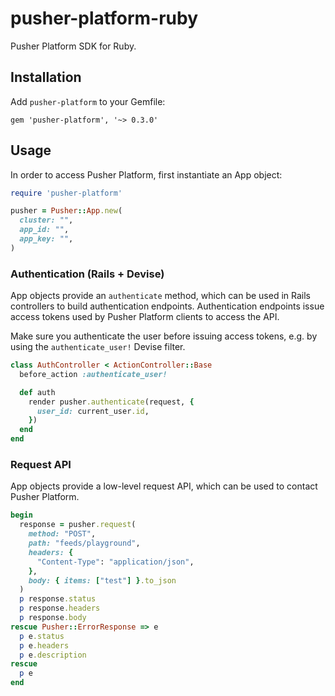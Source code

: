 # pusher-platform-ruby

Pusher Platform SDK for Ruby.

## Installation

Add `pusher-platform` to your Gemfile:

```
gem 'pusher-platform', '~> 0.3.0'
```

## Usage

In order to access Pusher Platform, first instantiate an App object:

```ruby
require 'pusher-platform'

pusher = Pusher::App.new(
  cluster: "",
  app_id: "",
  app_key: "",
)
```

### Authentication (Rails + Devise)

App objects provide an `authenticate` method, which can be used in Rails
controllers to build authentication endpoints. Authentication endpoints issue
access tokens used by Pusher Platform clients to access the API.

Make sure you authenticate the user before issuing access tokens, e.g. by using
the `authenticate_user!` Devise filter.

```ruby
class AuthController < ActionController::Base
  before_action :authenticate_user!

  def auth
    render pusher.authenticate(request, {
      user_id: current_user.id,
    })
  end
end
```

### Request API

App objects provide a low-level request API, which can be used to contact
Pusher Platform.

```ruby
begin
  response = pusher.request(
    method: "POST",
    path: "feeds/playground",
    headers: {
      "Content-Type": "application/json",
    },
    body: { items: ["test"] }.to_json
  )
  p response.status
  p response.headers
  p response.body
rescue Pusher::ErrorResponse => e
  p e.status
  p e.headers
  p e.description
rescue
  p e
end
```

